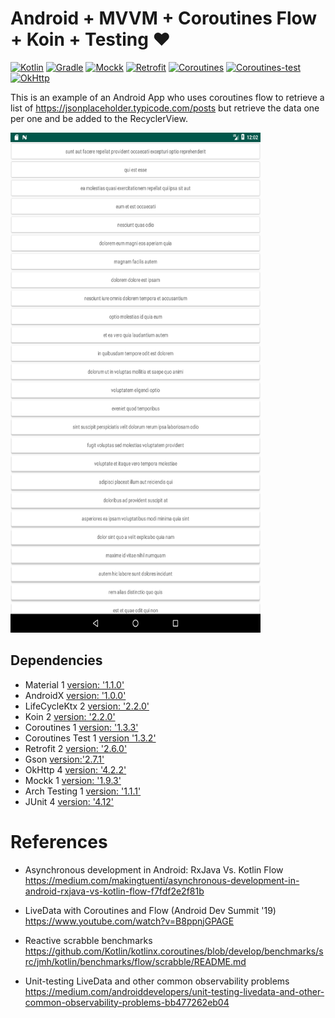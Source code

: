 # Android + MVVM + Coroutines Flow + Koin + Testing :heart:
[![Kotlin](https://img.shields.io/badge/kotlin-1.3.61-blue.svg)](http://kotlinlang.org) [![Gradle](https://img.shields.io/badge/gradle-3.5.0-%2366DCB8.svg)](https://developer.android.com/studio/releases/gradle-plugin) [![Mockk](https://img.shields.io/badge/mockk-1.9.3-orange.svg)](https://mockk.io) [![Retrofit](https://img.shields.io/badge/retrofit-2.7.1-brightgreen)](https://square.github.io/retrofit/) [![Coroutines](https://img.shields.io/badge/coroutines-1.3.3-blueviolet)](https://kotlinlang.org/docs/reference/coroutines-overview.html) [![Coroutines-test](https://img.shields.io/badge/coroutines--test-1.3.0-yellow)](https://github.com/Kotlin/kotlinx.coroutines/tree/master/kotlinx-coroutines-test) [![OkHttp](https://img.shields.io/badge/okhttp-4.2.2-lightgrey)](https://square.github.io/okhttp/)

This is an example of an Android App who uses coroutines flow to retrieve a list of https://jsonplaceholder.typicode.com/posts but retrieve the data one per one and be added to the RecyclerView.

<img src="img/1.png" width="400" height="800" />

## Dependencies

- Material 1 [version: '1.1.0'](https://developer.android.com/guide/topics/ui/look-and-feel)
- AndroidX [version: '1.0.0'](https://mvnrepository.com/artifact/androidx)
- LifeCycleKtx 2 [version: '2.2.0'](https://developer.android.com/kotlin/ktx)
- Koin 2 [version: '2.2.0'](https://insert-koin.io)
- Coroutines 1 [version: '1.3.3'](https://kotlinlang.org/docs/reference/coroutines-overview.html)
- Coroutines Test 1 [version '1.3.2'](https://github.com/Kotlin/kotlinx.coroutines/tree/master/kotlinx-coroutines-test)
- Retrofit 2 [version: '2.6.0'](https://square.github.io/retrofit/)
- Gson [version:'2.7.1'](https://github.com/google/gson)
- OkHttp 4 [version: '4.2.2'](https://square.github.io/okhttp/)
- Mockk 1 [version: '1.9.3'](https://github.com/mockk/mockk)
- Arch Testing 1 [version: '1.1.1'](https://mvnrepository.com/artifact/android.arch.core/core-testing?repo=google)
- JUnit 4 [version: '4.12'](https://junit.org/junit4/)


# References


- Asynchronous development in Android: RxJava Vs. Kotlin Flow https://medium.com/makingtuenti/asynchronous-development-in-android-rxjava-vs-kotlin-flow-f7fdf2e2f81b

- LiveData with Coroutines and Flow (Android Dev Summit '19) https://www.youtube.com/watch?v=B8ppnjGPAGE

- Reactive scrabble benchmarks https://github.com/Kotlin/kotlinx.coroutines/blob/develop/benchmarks/src/jmh/kotlin/benchmarks/flow/scrabble/README.md

- Unit-testing LiveData and other common observability problems https://medium.com/androiddevelopers/unit-testing-livedata-and-other-common-observability-problems-bb477262eb04
